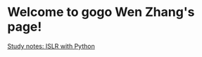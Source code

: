 # Welcome to gogo Wen Zhang's page!

[Study notes: ISLR with Python](https://github.com/gogowenzhang/ISLR_notes_python)
